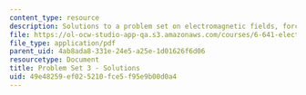 ```yaml
---
content_type: resource
description: Solutions to a problem set on electromagnetic fields, forces, and motion.
file: https://ol-ocw-studio-app-qa.s3.amazonaws.com/courses/6-641-electromagnetic-fields-forces-and-motion-spring-2009/49e48259ef025210fce5f95e9b00d0a4_MIT6_641s09_sol_pset03.pdf
file_type: application/pdf
parent_uid: 4ab8ada8-331e-24e5-a25e-1d01626f6d06
resourcetype: Document
title: Problem Set 3 - Solutions
uid: 49e48259-ef02-5210-fce5-f95e9b00d0a4
---
```

